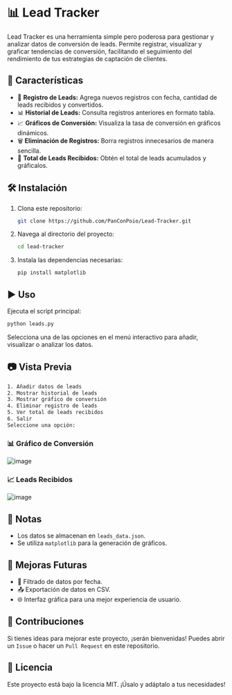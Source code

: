 # 📊 Lead Tracker

Lead Tracker es una herramienta simple pero poderosa para gestionar y analizar datos de conversión de leads. Permite registrar, visualizar y graficar tendencias de conversión, facilitando el seguimiento del rendimiento de tus estrategias de captación de clientes.

## 🚀 Características

- 📌 **Registro de Leads:** Agrega nuevos registros con fecha, cantidad de leads recibidos y convertidos.
- 📊 **Historial de Leads:** Consulta registros anteriores en formato tabla.
- 📈 **Gráficos de Conversión:** Visualiza la tasa de conversión en gráficos dinámicos.
- 🗑️ **Eliminación de Registros:** Borra registros innecesarios de manera sencilla.
- 🔢 **Total de Leads Recibidos:** Obtén el total de leads acumulados y gráficalos.

## 🛠️ Instalación

1. Clona este repositorio:
   ```bash
   git clone https://github.com/PanConPoio/Lead-Tracker.git
   ```
2. Navega al directorio del proyecto:
   ```bash
   cd lead-tracker
   ```
3. Instala las dependencias necesarias:
   ```bash
   pip install matplotlib
   ```

## ▶️ Uso

Ejecuta el script principal:
```bash
python leads.py
```

Selecciona una de las opciones en el menú interactivo para añadir, visualizar o analizar los datos.

## 📷 Vista Previa
 ```bash
1. Añadir datos de leads
2. Mostrar historial de leads
3. Mostrar gráfico de conversión
4. Eliminar registro de leads
5. Ver total de leads recibidos
6. Salir
Seleccione una opción:
```

### 📊 Gráfico de Conversión
![image](https://github.com/user-attachments/assets/f0b576eb-4012-4c4d-9dc3-8351d662c633)

### 📈 Leads Recibidos
![image](https://github.com/user-attachments/assets/43918d95-6e27-4a49-aaa6-1911c413da6a)

## 📝 Notas
- Los datos se almacenan en `leads_data.json`.
- Se utiliza `matplotlib` para la generación de gráficos.

## 📌 Mejoras Futuras
- 📅 Filtrado de datos por fecha.
- 📤 Exportación de datos en CSV.
- 🌐 Interfaz gráfica para una mejor experiencia de usuario.

## 🤝 Contribuciones
Si tienes ideas para mejorar este proyecto, ¡serán bienvenidas! Puedes abrir un `Issue` o hacer un `Pull Request` en este repositorio.

## 📜 Licencia
Este proyecto está bajo la licencia MIT. ¡Úsalo y adáptalo a tus necesidades!

